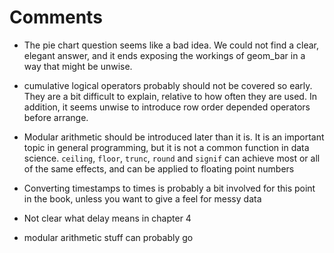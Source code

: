 # Comments
- The pie chart question seems like a bad idea. We could not find a clear, elegant answer, and it ends exposing the workings of geom_bar in a way that might be unwise.

- cumulative logical operators probably should not be covered so early. They are a bit difficult to explain, relative to how often they are used. In addition, it seems unwise to introduce row order depended operators before arrange.

- Modular arithmetic should be introduced later than it is. It is an important topic in general programming, but it is not a common function in data science. `ceiling`, `floor`, `trunc`, `round` and `signif` can achieve most or all of the same effects, and can be applied to floating point numbers

- Converting timestamps to times is probably a bit involved for this point in the book, unless you want to give a feel for messy data

- Not clear what delay means in chapter 4
- modular arithmetic stuff can probably go
